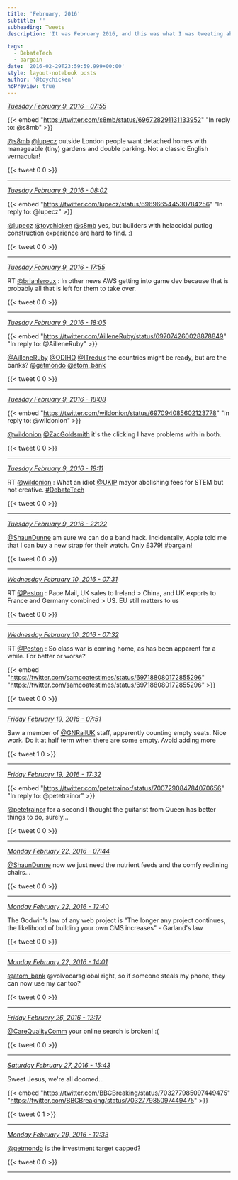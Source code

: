 ```yaml
---
title: 'February, 2016'
subtitle: ''
subheading: Tweets
description: 'It was February 2016, and this was what I was tweeting about...'

tags:
  - DebateTech
  - bargain
date: '2016-02-29T23:59:59.999+00:00'
style: layout-notebook posts
author: '@toychicken'
noPreview: true
---
```


<p><a id="696965545988640768" href="#696965545988640768"><em title="2016-02-09T07:55:09.000+00:00">Tuesday February 9, 2016 - 07:55</em></a></p>
      
{{< embed "https://twitter.com/s8mb/status/696728291131133952" "In reply to: @s8mb" >}}


[@s8mb](https://twitter.com/@s8mb)  [@lupecz](https://twitter.com/@lupecz)  outside London people want detached homes with manageable (tiny) gardens and double parking. Not a classic English vernacular!

{{< tweet 0 0 >}}

---

<p><a id="696967288944246784" href="#696967288944246784"><em title="2016-02-09T08:02:05.000+00:00">Tuesday February 9, 2016 - 08:02</em></a></p>
      
{{< embed "https://twitter.com/lupecz/status/696966544530784256" "In reply to: @lupecz" >}}


[@lupecz](https://twitter.com/@lupecz)  [@toychicken](https://twitter.com/@toychicken)  [@s8mb](https://twitter.com/@s8mb)  yes, but builders with helacoidal putlog construction experience are hard to find. :)

{{< tweet 0 0 >}}

---

<p><a id="697116674324090888" href="#697116674324090888"><em title="2016-02-09T17:55:41.000+00:00">Tuesday February 9, 2016 - 17:55</em></a></p>
      
RT [@brianleroux](https://twitter.com/@brianleroux) : In other news AWS getting into game dev because that is probably all that is left for them to take over. 

{{< tweet 0 0 >}}

---

<p><a id="697119218731479040" href="#697119218731479040"><em title="2016-02-09T18:05:48.000+00:00">Tuesday February 9, 2016 - 18:05</em></a></p>
      
{{< embed "https://twitter.com/AilleneRuby/status/697074260028878849" "In reply to: @AilleneRuby" >}}


[@AilleneRuby](https://twitter.com/@AilleneRuby)  [@ODIHQ](https://twitter.com/@ODIHQ)  [@ITredux](https://twitter.com/@ITredux)  the countries might be ready, but are the banks? [@getmondo](https://twitter.com/@getmondo)  [@atom_bank](https://twitter.com/@atom_bank) 

{{< tweet 0 0 >}}

---

<p><a id="697119955972714496" href="#697119955972714496"><em title="2016-02-09T18:08:44.000+00:00">Tuesday February 9, 2016 - 18:08</em></a></p>
      
{{< embed "https://twitter.com/wildonion/status/697094085602123778" "In reply to: @wildonion" >}}


[@wildonion](https://twitter.com/@wildonion)  [@ZacGoldsmith](https://twitter.com/@ZacGoldsmith)  it's the clicking I have problems with in both.

{{< tweet 0 0 >}}

---

<p><a id="697120709231972352" href="#697120709231972352"><em title="2016-02-09T18:11:43.000+00:00">Tuesday February 9, 2016 - 18:11</em></a></p>
      
RT [@wildonion](https://twitter.com/@wildonion) : What an idiot [@UKIP](https://twitter.com/@UKIP)  mayor abolishing fees for STEM but not creative. [#DebateTech](/tags/DebateTech)

{{< tweet 0 0 >}}

---

<p><a id="697183870412787713" href="#697183870412787713"><em title="2016-02-09T22:22:42.000+00:00">Tuesday February 9, 2016 - 22:22</em></a></p>
      
[@ShaunDunne](https://twitter.com/@ShaunDunne)  am sure we can do a band hack. Incidentally, Apple told me that I can buy a new strap for their watch. Only £379! [#bargain](/tags/bargain)!

{{< tweet 0 0 >}}

---

<p><a id="697321874783604736" href="#697321874783604736"><em title="2016-02-10T07:31:05.000+00:00">Wednesday February 10, 2016 - 07:31</em></a></p>
      
RT [@Peston](https://twitter.com/@Peston) : Pace Mail, UK sales to Ireland &gt; China, and UK exports to France and Germany combined &gt; US. EU still matters to us  

{{< tweet 0 0 >}}

---

<p><a id="697322278095319040" href="#697322278095319040"><em title="2016-02-10T07:32:41.000+00:00">Wednesday February 10, 2016 - 07:32</em></a></p>
      
RT [@Peston](https://twitter.com/@Peston) : So class war is coming home, as has been apparent for a while. For better or worse? 

{{< embed "https://twitter.com/samcoatestimes/status/697188080172855296" "https://twitter.com/samcoatestimes/status/697188080172855296" >}}


{{< tweet 0 0 >}}

---

<p><a id="700588463880585216" href="#700588463880585216"><em title="2016-02-19T07:51:20.000+00:00">Friday February 19, 2016 - 07:51</em></a></p>
      
Saw a member of [@GNRailUK](https://twitter.com/@GNRailUK)  staff, apparently counting empty seats. Nice work. Do it at half term when there are some empty. Avoid adding more

{{< tweet 1 0 >}}

---

<p><a id="700734597190049792" href="#700734597190049792"><em title="2016-02-19T17:32:01.000+00:00">Friday February 19, 2016 - 17:32</em></a></p>
      
{{< embed "https://twitter.com/petetrainor/status/700729084784070656" "In reply to: @petetrainor" >}}


[@petetrainor](https://twitter.com/@petetrainor)  for a second I thought the guitarist from Queen has better things to do, surely...

{{< tweet 0 0 >}}

---

<p><a id="701673849662926849" href="#701673849662926849"><em title="2016-02-22T07:44:16.000+00:00">Monday February 22, 2016 - 07:44</em></a></p>
      
[@ShaunDunne](https://twitter.com/@ShaunDunne)  now we just need the nutrient feeds and the comfy reclining chairs...

{{< tweet 0 0 >}}

---

<p><a id="701748271241371648" href="#701748271241371648"><em title="2016-02-22T12:40:00.000+00:00">Monday February 22, 2016 - 12:40</em></a></p>
      
The Godwin's law of any web project is "The longer any project continues, the likelihood of building your own CMS increases" - Garland's law

{{< tweet 0 0 >}}

---

<p><a id="701768885784207360" href="#701768885784207360"><em title="2016-02-22T14:01:55.000+00:00">Monday February 22, 2016 - 14:01</em></a></p>
      
[@atom_bank](https://twitter.com/@atom_bank)  @volvocarsglobal right, so if someone steals my phone, they can now use my car too?

{{< tweet 0 0 >}}

---

<p><a id="703192076943552512" href="#703192076943552512"><em title="2016-02-26T12:17:10.000+00:00">Friday February 26, 2016 - 12:17</em></a></p>
      
[@CareQualityComm](https://twitter.com/@CareQualityComm)  your online search is broken! :(

{{< tweet 0 0 >}}

---

<p><a id="703606419405348865" href="#703606419405348865"><em title="2016-02-27T15:43:37.000+00:00">Saturday February 27, 2016 - 15:43</em></a></p>
      
Sweet Jesus, we're all doomed... 

{{< embed "https://twitter.com/BBCBreaking/status/703277985097449475" "https://twitter.com/BBCBreaking/status/703277985097449475" >}}


{{< tweet 0 1 >}}

---

<p><a id="704283316032303104" href="#704283316032303104"><em title="2016-02-29T12:33:22.000+00:00">Monday February 29, 2016 - 12:33</em></a></p>
      
[@getmondo](https://twitter.com/@getmondo)  is the investment target capped?

{{< tweet 0 0 >}}

---
